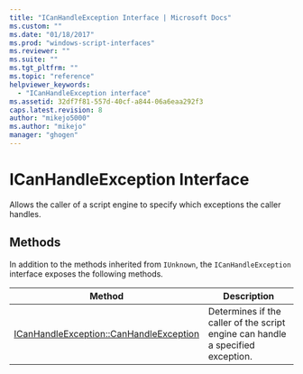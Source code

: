 ```yaml
---
title: "ICanHandleException Interface | Microsoft Docs"
ms.custom: ""
ms.date: "01/18/2017"
ms.prod: "windows-script-interfaces"
ms.reviewer: ""
ms.suite: ""
ms.tgt_pltfrm: ""
ms.topic: "reference"
helpviewer_keywords: 
  - "ICanHandleException interface"
ms.assetid: 32df7f81-557d-40cf-a844-06a6eaa292f3
caps.latest.revision: 8
author: "mikejo5000"
ms.author: "mikejo"
manager: "ghogen"
---
```

# ICanHandleException Interface
Allows the caller of a script engine to specify which exceptions the caller handles.  
  
## Methods  
 In addition to the methods inherited from `IUnknown`, the `ICanHandleException` interface exposes the following methods.  
  
|Method|Description|  
|------------|-----------------|  
|[ICanHandleException::CanHandleException](../../winscript/reference/icanhandleexception-canhandleexception.md)|Determines if the caller of the script engine can handle a specified exception.|